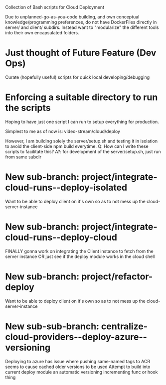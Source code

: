Collection of Bash scripts for Cloud Deployment

Due to unplanned-go-as-you-code building, and own
conceptual knowledge/programming preferences,
do not have DockerFiles directly in server/ and client/
subdirs. Instead want to "modularize" the different
tools into their own encapsulated folders.

# Just thought of Future Feature (Dev Ops)

Curate (hopefully useful) scripts for quick local developing/debugging


# Enforcing a suitable directory to run the scripts
Hoping to have just one script I can run to setup everything 
for production.

Simplest to me as of now is:
video-stream/cloud/deploy

However, I am building solely the server/setup.sh and 
testing it in isolation to avoid the client-side npm build everytime.
Q: How can I write these scripts to facilitate this?
A?: for development of the server/setup.sh, just run from same subdir

# New sub-branch: project/integrate-cloud-runs--deploy-isolated
Want to be able to deploy client on it's own so as to not mess up the cloud-server-instance

# New sub-branch: project/integrate-cloud-runs--deploy-cloud
FINALLY gonna work on integrating the Client instance to fetch from the server instance
OR
just see if the deploy module works in the cloud shell

# New sub-branch: project/refactor-deploy
Want to be able to deploy client on it's own so as to not mess up the cloud-server-instance

# New sub-sub-branch: centralize-cloud-providers--deploy-azure--versioning
Deploying to azure has issue where pushing same-named tags to ACR seems to cause
cached older versions to be used
Attempt to build into current deploy module an automatic versioning incrementing 
func or hook thing